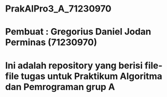 # PrakAlPro3_A_71230970

# Pembuat : Gregorius Daniel Jodan Perminas (71230970)
# Ini adalah repository yang berisi file-file tugas untuk Praktikum Algoritma dan Pemrograman grup A
